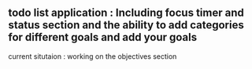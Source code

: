 todo list application : Including focus timer and status section and the ability to add categories for different goals and add your goals
------------
current situtaion : working on the objectives section
